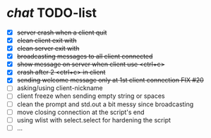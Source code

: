 # _chat_ TODO-list

- [x] ~~server crash when a client quit~~
- [x] ~~clean client exit with <ctrl-c>~~
- [x] ~~clean server exit with <ctrl-c>~~
- [x] ~~broadcasting messages to all client connected~~
- [x] ~~show message on server when client use <ctrl+c>~~
- [x] ~~crash after 2 <ctrl+c> in client~~
- [x] ~~sending welcome message only at 1st client connection FIX #20~~
- [ ] asking/using client-nickname
- [ ] client freeze when sending empty string or spaces
- [ ] clean the prompt and std.out a bit messy since broadcasting
- [ ] move closing connection at the script's end
- [ ] using wlist with select.select for hardening the script
- [ ] …
